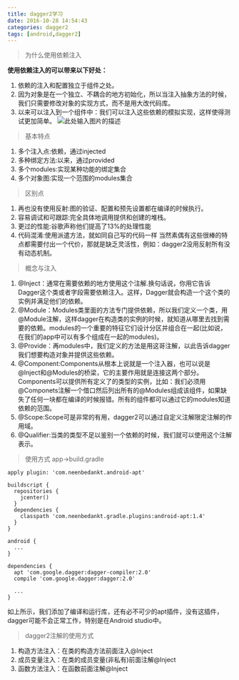 ```yaml
---
title: dagger2学习
date: 2016-10-28 14:54:43
categories: dagger2
tags: [android,dagger2]
---
```


> 为什么使用依赖注入

**使用依赖注入的可以带来以下好处：**

 1. 依赖的注入和配置独立于组件之处。
 2. 因为对象是在一个独立、不耦合的地方初始化，所以当注入抽象方法的时候，我们只需要修改对象的实现方式，而不是用大改代码库。
 3. 以来可以注入到一个组件中：我们可以注入这些依赖的模拟实现，这样使得测试更加简单。
 ![此处输入图片的描述][1]


  [1]: http://www.jcodecraeer.com/uploads/20150519/1431999088123888.png

>   基本特点

 1. 多个注入点:依赖，通过injected
 2. 多种绑定方法:以来，通过provided
 3. 多个modules:实现某种功能的绑定集合
 4. 多个对象图:实现一个范围的modules集合

>  区别点

 1. 再也没有使用反射:图的验证、配置和预先设置都在编译的时候执行。
 2. 容易调试和可跟踪:完全具体地调用提供和创建的堆栈。
 3. 更过的性能:谷歌声称他们提高了13%的处理性能
 4. 代码混淆:使用派遣方法，就如同自己写的代码一样
 当然素偶有这些很棒的特点都需要付出一个代价，那就是缺乏灵活性，例如：dagger2没用反射所有没有动态机制。

> 概念与注入

 1. @Inject：通常在需要依赖的地方使用这个注解.换句话说，你用它告诉Dagger这个类或者字段需要依赖注入。这样，Dagger就会构造一个这个类的实例并满足他们的依赖。
 2. @Module：Modules类里面的方法专门提供依赖，所以我们定义一个类，用@Module注解，这样dagger在构造类的实例的时候，就知道从哪里去找到需要的依赖。modules的一个重要的特征它们设计分区并组合在一起(比如说，在我们的app中可以有多个组成在一起的modules)。
 3. @Provide：再modules中，我们定义的方法是用这哥注解，以此告诉dagger我们想要构造对象并提供这些依赖。
 4. @Component:Components从根本上说就是一个注入器，也可以说是@Inject和@Modules的桥梁，它的主要作用就是连接这两个部分。Components可以提供所有定义了的类型的实例，比如：我们必须用@Componets注解一个借口然后列出所有的@Modules组成该组件，如果缺失了任何一块都在编译的时候报错。所有的组件都可以通过它的modules知道依赖的范围。
 5. @Scope:Scope可是非常的有用，dagger2可以通过自定义注解限定注解的作用域。
 6. @Qualifier:当类的类型不足以鉴别一个依赖的时候，我们就可以使用这个注解表示。

>  使用方式
app->build.gradle

    apply plugin: 'com.neenbedankt.android-apt'
     
    buildscript {
      repositories {
        jcenter()
      }
      dependencies {
        classpath 'com.neenbedankt.gradle.plugins:android-apt:1.4'
      }
    }
     
    android {
      ...
    }
     
    dependencies {
      apt 'com.google.dagger:dagger-compiler:2.0'
      compile 'com.google.dagger:dagger:2.0'
     
      ...
    }
如上所示，我们添加了编译和运行库，还有必不可少的apt插件，没有这插件，dagger可能不会正常工作，特别是在Android studio中。

> dagger2注解的使用方式

 1. 构造方法注入：在类的构造方法前面注入@Inject
 2. 成员变量注入：在类的成员变量(非私有)前面注解@Inject
 3. 函数方法注入：在函数前面注解@Inject